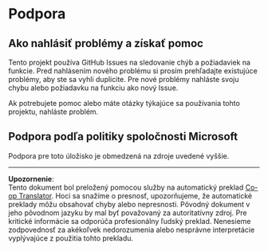 <!--
CO_OP_TRANSLATOR_METADATA:
{
  "original_hash": "872be8bc1b93ef1dd9ac3d6e8f99f6ab",
  "translation_date": "2025-08-26T14:21:24+00:00",
  "source_file": "SUPPORT.md",
  "language_code": "sk"
}
-->
# Podpora
## Ako nahlásiť problémy a získať pomoc  

Tento projekt používa GitHub Issues na sledovanie chýb a požiadaviek na funkcie. Pred nahlásením nového problému si prosím prehľadajte existujúce problémy, aby ste sa vyhli duplicite. Pre nové problémy nahláste svoju chybu alebo požiadavku na funkciu ako nový Issue.

Ak potrebujete pomoc alebo máte otázky týkajúce sa používania tohto projektu, nahláste problém.

## Podpora podľa politiky spoločnosti Microsoft  

Podpora pre toto úložisko je obmedzená na zdroje uvedené vyššie.

---

**Upozornenie**:  
Tento dokument bol preložený pomocou služby na automatický preklad [Co-op Translator](https://github.com/Azure/co-op-translator). Hoci sa snažíme o presnosť, upozorňujeme, že automatické preklady môžu obsahovať chyby alebo nepresnosti. Pôvodný dokument v jeho pôvodnom jazyku by mal byť považovaný za autoritatívny zdroj. Pre kritické informácie sa odporúča profesionálny ľudský preklad. Nenesieme zodpovednosť za akékoľvek nedorozumenia alebo nesprávne interpretácie vyplývajúce z použitia tohto prekladu.